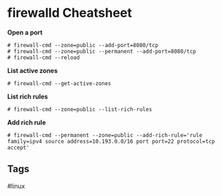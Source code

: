 # firewalld Cheatsheet

**Open a port**
```
# firewall-cmd --zone=public --add-port=8080/tcp
# firewall-cmd --zone=public --permanent --add-port=8080/tcp
# firewall-cmd --reload
```

**List active zones**
```
# firewall-cmd --get-active-zones
```

**List rich rules**
```
# firewall-cmd --zone=public --list-rich-rules
```

**Add rich rule**
```
# firewall-cmd --permanent --zone=public --add-rich-rule='rule family=ipv4 source address=10.193.0.0/16 port port=22 protocol=tcp accept'
```

## Tags
#linux